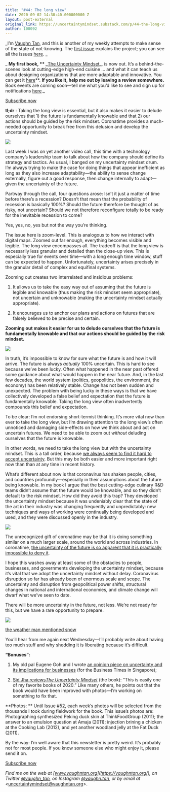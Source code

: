```yaml
---
title: "#44: The long view"
date: 2020-09-02 14:30:40.000000000 Z
layout: post-external
original_link: https://uncertaintymindset.substack.com/p/44-the-long-view
author: 100092
---
```


_I’m [Vaughn Tan](https://vaughntan.org/), and this is another of my weekly attempts to make sense of the state of not-knowing. The [first issue](https://uncertaintymindset.substack.com/p/the-uncertainty-mindset) explains the project; you can see all the issues [here](https://uncertaintymindset.substack.com/). _

_ **My first book, ** _**[The Uncertainty Mindset](https://uncertaintymindset.org/)**_**, is now out. It’s a behind-the-scenes look at cutting-edge high-end cuisine … and what it can teach us about designing organizations that are more adaptable and innovative. You can get it [here](https://uncertaintymindset.org/resources.html#buy)**.  **If you like it, help me out by leaving a review somewhere.** Book events are coming soon—tell me what you’d like to see and sign up for notifications [here](https://forms.gle/LDs9ekaQxoRnLn5V6)._

[Subscribe now](https://uncertaintymindset.substack.com/subscribe?)

**tl;dr** : Taking the long view is essential, but it also makes it easier to delude ourselves that 1) the future is fundamentally knowable and that 2) our actions should be guided by the risk mindset. Coronatime provides a much-needed opportunity to break free from this delusion and develop the uncertainty mindset.

[![](https://substackcdn.com/image/fetch/w_1456,c_limit,f_auto,q_auto:good,fl_progressive:steep/https%3A%2F%2Fbucketeer-e05bbc84-baa3-437e-9518-adb32be77984.s3.amazonaws.com%2Fpublic%2Fimages%2F3211436d-03a3-41c9-8ce9-53038b7ff64e_920x1227.jpeg)](https://substackcdn.com/image/fetch/f_auto,q_auto:good,fl_progressive:steep/https%3A%2F%2Fbucketeer-e05bbc84-baa3-437e-9518-adb32be77984.s3.amazonaws.com%2Fpublic%2Fimages%2F3211436d-03a3-41c9-8ce9-53038b7ff64e_920x1227.jpeg)

Last week I was on yet another video call, this time with a technology company’s leadership team to talk about how the company should define its strategy and tactics. As usual, I banged on my uncertainty mindset drum. I’m always trying to make the case for doing things that appear inefficient as long as they also increase adaptability—the ability to sense change externally, figure out a good response, then change internally to adapt—given the uncertainty of the future.

Partway through the call, four questions arose: Isn’t it just a matter of time before there’s a recession? Doesn’t that mean that the probability of recession is basically 100%? Should the future therefore be thought of as risky, not uncertain? Should we not therefore reconfigure totally to be ready for the inevitable recession to come?

Yes, yes, no, yes but not the way you’re thinking.

The issue here is zoom-level. This is analogous to how we interact with digital maps. Zoomed out far enough, everything becomes visible and legible. The long view encompasses all. The tradeoff is that the long view is necessarily less granular and detailed than the close-up view. This is especially true for events over time—with a long enough time window, stuff can be expected to happen. Unfortunately, uncertainty arises precisely in the granular detail of complex and equifinal systems.

Zooming out creates two interrelated and insidious problems:

1. It allows us to take the easy way out of assuming that the future is legible and knowable (thus making the risk mindset seem appropriate), not uncertain and unknowable (making the uncertainty mindset actually appropriate). 

2. It encourages us to anchor our plans and actions on futures that are falsely believed to be precise and certain.

**Zooming out makes it easier for us to delude ourselves that the future is fundamentally knowable and that our actions should be guided by the risk mindset.**

[![](https://substackcdn.com/image/fetch/w_1456,c_limit,f_auto,q_auto:good,fl_progressive:steep/https%3A%2F%2Fbucketeer-e05bbc84-baa3-437e-9518-adb32be77984.s3.amazonaws.com%2Fpublic%2Fimages%2Fb2fdecea-cffd-4edd-981b-3896048cf8ef_920x1227.jpeg)](https://substackcdn.com/image/fetch/f_auto,q_auto:good,fl_progressive:steep/https%3A%2F%2Fbucketeer-e05bbc84-baa3-437e-9518-adb32be77984.s3.amazonaws.com%2Fpublic%2Fimages%2Fb2fdecea-cffd-4edd-981b-3896048cf8ef_920x1227.jpeg)

In truth, it’s impossible to know for sure what the future is and how it will arrive. The future is always _actually_ 100% uncertain. This is hard to see because we’ve been lucky. Often what happened in the near past offered some guidance about what would happen in the near future. And, in the last few decades, the world system (politics, geopolitics, the environment, the economy) has been relatively stable. Change has not been sudden and unexpected. The problem with being lucky in these ways is that we have collectively developed a false belief and expectation that the future is fundamentally knowable. Taking the long view often inadvertently compounds this belief and expectation.

To be clear: I’m not endorsing short-termist thinking. It’s more vital now than ever to take the long view, but I’m drawing attention to the long view’s often unnoticed and damaging side-effects on how we think about and act on uncertain futures. We need to be able to zoom out _without_ deluding ourselves that the future is knowable.

In other words, we need to take the long view but with the uncertainty mindset. This is a tall order, because [we always seem to find it hard to accept uncertainty](https://uncertaintymindset.substack.com/p/35-patterning-herding-programming). But this may be both easier and more important right now than than at any time in recent history.

What’s different about now is that coronavirus has shaken people, cities, and countries profoundly—especially in their assumptions about the future being knowable. In my book I argue that the best cutting-edge culinary R&D teams didn’t assume that the future would be knowable, and so they didn’t default to the risk mindset. How did they avoid this trap? They developed the uncertainty mindset because it was undeniably clear that the state of the art in their industry was changing frequently and unpredictably: new techniques and ways of working were continually being developed and used, and they were discussed openly in the industry.

[![](https://substackcdn.com/image/fetch/w_1456,c_limit,f_auto,q_auto:good,fl_progressive:steep/https%3A%2F%2Fbucketeer-e05bbc84-baa3-437e-9518-adb32be77984.s3.amazonaws.com%2Fpublic%2Fimages%2Fb14817b9-b62c-43e5-b50e-162529af4a81_920x1227.jpeg)](https://substackcdn.com/image/fetch/f_auto,q_auto:good,fl_progressive:steep/https%3A%2F%2Fbucketeer-e05bbc84-baa3-437e-9518-adb32be77984.s3.amazonaws.com%2Fpublic%2Fimages%2Fb14817b9-b62c-43e5-b50e-162529af4a81_920x1227.jpeg)

The unrecognized gift of coronatime may be that it is doing something similar on a much larger scale, around the world and across industries. In coronatime, [the uncertainty of the future is so apparent that it is practically impossible to deny it](https://uncertaintymindset.substack.com/p/23-undeniable-uncertainty).

I hope this washes away at least some of the obstacles to people, businesses, and governments developing the uncertainty mindset, because it’s vital that we adopt the uncertainty mindset without delay. Coronavirus disruption so far has already been of enormous scale and scope. The uncertainty and disruption from geopolitical power shifts, structural changes in national and international economies, and climate change will dwarf what we’ve seen to date.

There will be more uncertainty in the future, not less. We’re not ready for this, but we have a rare opportunity to prepare.

[![](https://substackcdn.com/image/fetch/w_1456,c_limit,f_auto,q_auto:good,fl_progressive:steep/https%3A%2F%2Fbucketeer-e05bbc84-baa3-437e-9518-adb32be77984.s3.amazonaws.com%2Fpublic%2Fimages%2F90deb7b0-6f92-4bb0-be9c-4e09e80a0c57_920x690.jpeg)](https://substackcdn.com/image/fetch/f_auto,q_auto:good,fl_progressive:steep/https%3A%2F%2Fbucketeer-e05bbc84-baa3-437e-9518-adb32be77984.s3.amazonaws.com%2Fpublic%2Fimages%2F90deb7b0-6f92-4bb0-be9c-4e09e80a0c57_920x690.jpeg)

[the weather man mentioned snow](https://music.youtube.com/watch?v=bUAqSbI7XyE&list=PLXy4K0Fov3l4nLLyoevBPaj3zlUfjF_J-)

You’ll hear from me again next Wednesday—I’ll probably write about having too much stuff and why shedding it is liberating because it’s difficult.

**“Bonuses”:**

1. My old pal Eugene Goh and I wrote [an opinion piece on uncertainty and its implications for businesses](https://vaughntan.org/Files/uncertaintynewnormal_BTSG.pdf) (for the Business Times in Singapore);

2. [Sid Jha reviews](https://sss.substack.com/p/sunday-snapshots-083020-uncertainty)_[The Uncertainty Mindset](https://sss.substack.com/p/sunday-snapshots-083020-uncertainty)_ (the book): “This is easily one of my favorite books of 2020.” Like many others, he points out that the book would have been improved with photos—I’m working on something to fix that. 

**Photos: ** Until Issue #52, each week’s photos will be selected from the thousands I took during fieldwork for the book. This issue’s photos are: Photographing synthesized Peking duck skin at ThinkFoodGroup (2011); the answer to an emulsion question at Amaja (2011); injection brining a chicken at the Cooking Lab (2012), and yet another woodland jelly at the Fat Duck (2011).

By the way: I’m well aware that this newsletter is pretty weird. It’s probably not for most people. If you know someone else who might enjoy it, please send it on.

[Subscribe now](https://uncertaintymindset.substack.com/subscribe?)

_Find me on the web at _[www.vaughntan.org](https://vaughntan.org/)_, on Twitter _[@vaughn\_tan](https://twitter.com/vaughn_tan)_, on Instagram _[@vaughn.tan](https://www.instagram.com/vaughn.tan/)_, or by email at \<_[uncertaintymindset@vaughntan.org](mailto:uncertaintymindset@vaughntan.org)\>.


